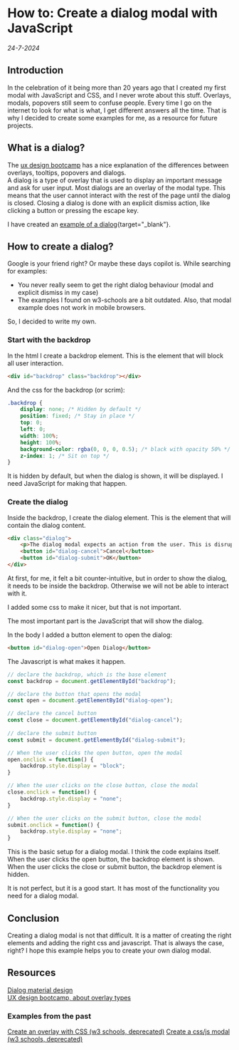 # How to: Create a dialog modal with JavaScript

*24-7-2024*

## Introduction

In the celebration of it being more than 20 years ago that I created my first modal with JavaScript and CSS, and I never wrote about this stuff. Overlays, modals, popovers still seem to confuse people. Every time I go on the internet to look for what is what, I get different answers all the time. That is why I decided to create some examples for me, as a resource for future projects.


## What is a dialog?

The [ux design bootcamp](https://bootcamp.uxdesign.cc/popups-dialogs-tooltips-and-popovers-ux-patterns-2-939da7a1ddcd) has a nice explanation of the differences between overlays, tooltips, popovers and dialogs.  
A dialog is a type of overlay that is used to display an important message and ask for user input. Most dialogs are an overlay of the modal type. This means that the user cannot interact with the rest of the page until the dialog is closed. Closing a dialog is done with an explicit dismiss action, like clicking a button or pressing the escape key.  

I have created an [example of a dialog](https://helmerdendekker.github.io/example/dialog-example.html){target="_blank"}.

## How to create a dialog?

Google is your friend right? Or maybe these days copilot is. While searching for examples:
- You never really seem to get the right dialog behaviour (modal and explicit dismiss in my case)
- The examples I found on w3-schools are a bit outdated. Also, that modal example does not work in mobile browsers.

So, I decided to write my own.

### Start with the backdrop

In the html I create a backdrop element. This is the element that will block all user interaction.

```html
<div id="backdrop" class="backdrop"></div>
```

And the css for the backdrop (or scrim):

```css
.backdrop {
	display: none; /* Hidden by default */
	position: fixed; /* Stay in place */
    top: 0;
    left: 0;
    width: 100%;
    height: 100%;
    background-color: rgba(0, 0, 0, 0.5); /* black with opacity 50% */
    z-index: 1; /* Sit on top */
}
```

It is hidden by default, but when the dialog is shown, it will be displayed. I need JavaScript for making that happen.


### Create the dialog

Inside the backdrop, I create the dialog element. This is the element that will contain the dialog content.

```html
<div class="dialog">
	<p>The dialog modal expects an action from the user. This is disruptive to the users work flow. It has an explicit dismiss.</p>
	<button id="dialog-cancel">Cancel</button>
	<button id="dialog-submit">OK</button>
</div>
```

At first, for me, it felt a bit counter-intuitive, but in order to show the dialog, it needs to be inside the backdrop. Otherwise we will not be able to interact with it.

I added some css to make it nicer, but that is not important.

The most important part is the JavaScript that will show the dialog.

In the body I added a button element to open the dialog:

```html
<button id="dialog-open">Open Dialog</button>
```

The Javascript is what makes it happen.

```js
// declare the backdrop, which is the base element
const backdrop = document.getElementById("backdrop");

// declare the button that opens the modal
const open = document.getElementById("dialog-open");

// declare the cancel button
const close = document.getElementById("dialog-cancel");
		
// declare the submit button
const submit = document.getElementById("dialog-submit");

// When the user clicks the open button, open the modal 
open.onclick = function() {
	backdrop.style.display = "block";
}

// When the user clicks on the close button, close the modal
close.onclick = function() {
	backdrop.style.display = "none";
}

// When the user clicks on the submit button, close the modal
submit.onclick = function() {
	backdrop.style.display = "none";
}
```

This is the basic setup for a dialog modal.
I think the code explains itself. When the user clicks the open button, the backdrop element is shown. When the user clicks the close or submit button, the backdrop element is hidden.

It is not perfect, but it is a good start. It has most of the functionality you need for a dialog modal.

## Conclusion

Creating a dialog modal is not that difficult. It is a matter of creating the right elements and adding the right css and javascript. That is always the case, right? I hope this example helps you to create your own dialog modal.


## Resources

[Dialog material design](https://m3.material.io/components/dialogs/overview)  
[UX design bootcamp, about overlay types](https://bootcamp.uxdesign.cc/popups-dialogs-tooltips-and-popovers-ux-patterns-2-939da7a1ddcd)

### Examples from the past
[Create an overlay with CSS (w3 schools, deprecated)](https://www.w3schools.com/howto/howto_css_overlay.asp)
[Create a css/js modal (w3 schools, deprecated)](https://www.w3schools.com/howto/howto_css_modals.asp)

